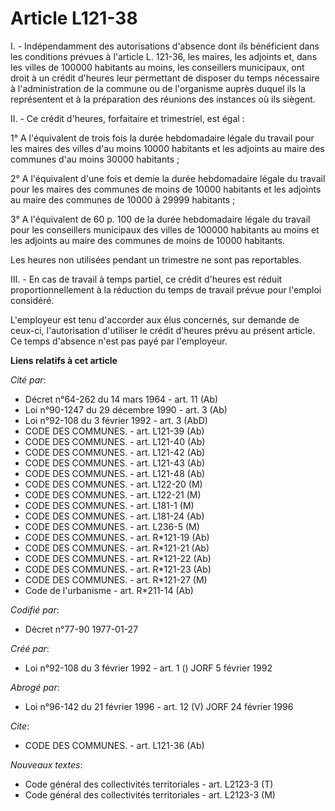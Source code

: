# Article L121-38

I. - Indépendamment des autorisations d'absence dont ils bénéficient dans les conditions prévues à l'article L. 121-36, les
maires, les adjoints et, dans les villes de 100000 habitants au moins, les conseillers municipaux, ont droit à un crédit
d'heures leur permettant de disposer du temps nécessaire à l'administration de la commune ou de l'organisme auprès duquel ils
la représentent et à la préparation des réunions des instances où ils siègent.

II. - Ce crédit d'heures, forfaitaire et trimestriel, est égal :

1° A l'équivalent de trois fois la durée hebdomadaire légale du travail pour les maires des villes d'au moins 10000 habitants
et les adjoints au maire des communes d'au moins 30000 habitants ;

2° A l'équivalent d'une fois et demie la durée hebdomadaire légale du travail pour les maires des communes de moins de 10000
habitants et les adjoints au maire des communes de 10000 à 29999 habitants ;

3° A l'équivalent de 60 p. 100 de la durée hebdomadaire légale du travail pour les conseillers municipaux des villes de
100000 habitants au moins et les adjoints au maire des communes de moins de 10000 habitants.

Les heures non utilisées pendant un trimestre ne sont pas reportables.

III. - En cas de travail à temps partiel, ce crédit d'heures est réduit proportionnellement à la réduction du temps de
travail prévue pour l'emploi considéré.

L'employeur est tenu d'accorder aux élus concernés, sur demande de ceux-ci, l'autorisation d'utiliser le crédit d'heures
prévu au présent article. Ce temps d'absence n'est pas payé par l'employeur.

**Liens relatifs à cet article**

_Cité par_:

  - Décret n°64-262 du 14 mars 1964 - art. 11 (Ab)
  - Loi n°90-1247 du 29 décembre 1990 - art. 3 (Ab)
  - Loi n°92-108 du 3 février 1992 - art. 3 (AbD)
  - CODE DES COMMUNES. - art. L121-39 (Ab)
  - CODE DES COMMUNES. - art. L121-40 (Ab)
  - CODE DES COMMUNES. - art. L121-42 (Ab)
  - CODE DES COMMUNES. - art. L121-43 (Ab)
  - CODE DES COMMUNES. - art. L121-48 (Ab)
  - CODE DES COMMUNES. - art. L122-20 (M)
  - CODE DES COMMUNES. - art. L122-21 (M)
  - CODE DES COMMUNES. - art. L181-1 (M)
  - CODE DES COMMUNES. - art. L181-24 (Ab)
  - CODE DES COMMUNES. - art. L236-5 (M)
  - CODE DES COMMUNES. - art. R*121-19 (Ab)
  - CODE DES COMMUNES. - art. R*121-21 (Ab)
  - CODE DES COMMUNES. - art. R*121-22 (Ab)
  - CODE DES COMMUNES. - art. R*121-23 (Ab)
  - CODE DES COMMUNES. - art. R*121-27 (M)
  - Code de l'urbanisme - art. R*211-14 (Ab)

_Codifié par_:

  - Décret n°77-90 1977-01-27

_Créé par_:

  - Loi n°92-108 du 3 février 1992 - art. 1 () JORF 5 février 1992

_Abrogé par_:

  - Loi n°96-142 du 21 février 1996 - art. 12 (V) JORF 24 février 1996

_Cite_:

  - CODE DES COMMUNES. - art. L121-36 (Ab)

_Nouveaux textes_:

  - Code général des collectivités territoriales - art. L2123-3 (T)
  - Code général des collectivités territoriales - art. L2123-3 (M)
